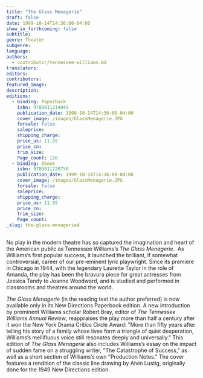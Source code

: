 ```yaml
---
title: "The Glass Menagerie"
draft: false
date: 1999-10-14T14:36:00-04:00
show_in_forthcoming: false
subtitle:
genre: Theater
subgenre:
language:
authors:
  - contributor/tennessee-williams.md
translators:
editors:
contributors:
featured_image:
description:
editions:
  - binding: Paperback
    isbn: 9780811214049
    publication_date: 1999-10-14T14:36:00-04:00
    cover_image: /images/GlassMenagerie.JPG
    forsale: false
    saleprice:
    shipping_charge:
    price_us: 11.95
    price_cn:
    trim_size:
    Page_count: 128
  - binding: Ebook
    isbn: 9780811220750
    publication_date: 1999-10-14T14:36:00-04:00
    cover_image: /images/GlassMenagerie.JPG
    forsale: false
    saleprice:
    shipping_charge:
    price_us: 11.95
    price_cn:
    trim_size:
    Page_count:
_slug: the-glass-menagerie4
---
```


No play in the modern theatre has so captured the imagination and heart of the American public as Tennessee Williams’s _The Glass Menagerie_.  As Williams’s first popular success, it launched the brilliant, if somewhat controversial, career of our pre-eminent lyric playwright. Since its premiere in Chicago in 1944, with the legendary Laurette Taylor in the role of Amanda, the play has been the bravura piece for great actresses from Jessica Tandy to Joanne Woodward, and is studied and performed in classrooms and theatres around the world. 

_The Glass Menagerie_ (in the reading text the author preferred) is now available only in its New Directions Paperbook edition. A new introduction by prominent Williams scholar Robert Bray, editor of _The Tennessee Williams Annual Review_, reappraises the play more than half a century after it won the New York Drama Critics Circle Award: "More than fifty years after telling his story of a family whose lives form a triangle of quiet desperation, Williams’s mellifluous voice still resonates deeply and universally." This edition of _The Glass Menagerie_ also includes Williams’s essay on the impact of sudden fame on a struggling writer, "The Catastrophe of Success," as well as a short section of Williams’s own "Production Notes." The cover features a rendition of the classic line drawing by Alvin Lustig, originally done for the 1949 New Directions edition.

